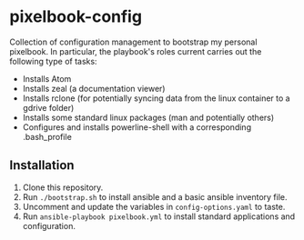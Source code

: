 # pixelbook-config

Collection of configuration management to bootstrap my personal pixelbook. In particular, the playbook's roles current carries out the following type of tasks:

* Installs Atom
* Installs zeal (a documentation viewer)
* Installs rclone (for potentially syncing data from the linux container to a gdrive folder)
* Installs some standard linux packages (man and potentially others)
* Configures and installs powerline-shell with a corresponding .bash_profile

## Installation

1. Clone this repository.
2. Run `./bootstrap.sh` to install ansible and a basic ansible inventory file.
3. Uncomment and update the variables in `config-options.yaml` to taste.
4. Run `ansible-playbook pixelbook.yml` to install standard applications and configuration.
